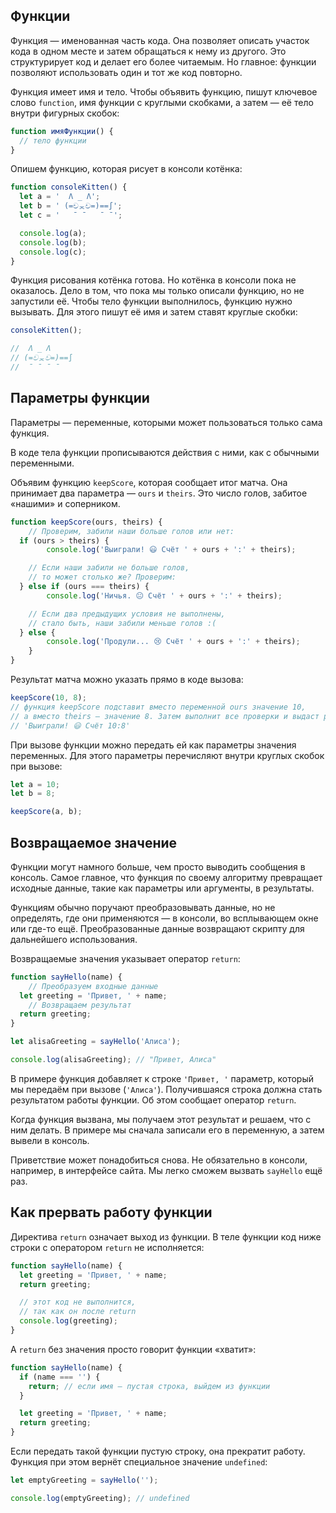 ## Функции

Функция — именованная часть кода. Она позволяет описать участок кода в одном месте и затем обращаться к нему из другого. Это структурирует код и делает его более читаемым. Но главное: функции позволяют использовать один и тот же код повторно.

Функция имеет имя и тело. Чтобы объявить функцию, пишут ключевое слово `function`, имя функции с круглыми скобками, а затем — её тело внутри фигурных скобок:
```javascript
function имяФункции() {
  // тело функции
}
```

Опишем функцию, которая рисует в консоли котёнка:

```javascript
function consoleKitten() {
  let a = '  Λ _ Λ';
  let b = ' (=චᆽච=)==∫';
  let c = '   ˉ ˉ   ˉ ˉ';

  console.log(a); 
  console.log(b); 
  console.log(c);
}
```

Функция рисования котёнка готова. Но котёнка в консоли пока не оказалось. Дело в том, что пока мы только описали функцию, но не запустили её. Чтобы тело функции выполнилось, функцию нужно вызывать. Для этого пишут её имя и затем ставят круглые скобки:
```javascript
consoleKitten();

//  Λ _ Λ
// (=චᆽච=)==∫
//  ˉ ˉ ˉ ˉ
```

## Параметры функции

Параметры — переменные, которыми может пользоваться только сама функция.

В коде тела функции прописываются действия с ними, как с обычными переменными.

Объявим функцию `keepScore`, которая сообщает итог матча. Она принимает два параметра — `ours` и `theirs`. Это число голов, забитое «нашими» и соперником.

```javascript
function keepScore(ours, theirs) {
    // Проверим, забили наши больше голов или нет:
  if (ours > theirs) {
        console.log('Выиграли! 😃 Счёт ' + ours + ':' + theirs);

    // Если наши забили не больше голов,
    // то может столько же? Проверим:
  } else if (ours === theirs) {
        console.log('Ничья. 😐 Счёт ' + ours + ':' + theirs);

    // Если два предыдущих условия не выполнены,
    // стало быть, наши забили меньше голов :(
  } else {
        console.log('Продули... 😢 Счёт ' + ours + ':' + theirs);
    }
}
```

Результат матча можно указать прямо в коде вызова:
```javascript
keepScore(10, 8);
// функция keepScore подставит вместо переменной ours значение 10,
// а вместо theirs — значение 8. Затем выполнит все проверки и выдаст результат:
// 'Выиграли! 😃 Счёт 10:8'
```

При вызове функции можно передать ей как параметры значения переменных. Для этого параметры перечисляют внутри круглых скобок при вызове:

```javascript
let a = 10; 
let b = 8;

keepScore(a, b);
```

## Возвращаемое значение

Функции могут намного больше, чем просто выводить сообщения в консоль. Самое главное, что функция по своему алгоритму превращает исходные данные, такие как параметры или аргументы, в результаты.

Функциям обычно поручают преобразовывать данные, но не определять, где они применяются — в консоли, во всплывающем окне или где-то ещё. Преобразованные данные возвращают скрипту для дальнейшего использования.

Возвращаемые значения указывает оператор `return`:

```javascript
function sayHello(name) {
    // Преобразуем входные данные
  let greeting = 'Привет, ' + name;
    // Возвращаем результат
  return greeting;    
}

let alisaGreeting = sayHello('Алиса');

console.log(alisaGreeting); // "Привет, Алиса"
```

В примере функция добавляет к строке `'Привет, '` параметр, который мы передаём при вызове (`'Алиса'`). Получившаяся строка должна стать результатом работы функции. Об этом сообщает оператор `return`.

Когда функция вызвана, мы получаем этот результат и решаем, что с ним делать. В примере мы сначала записали его в переменную, а затем вывели в консоль.

Приветствие может понадобиться снова. Не обязательно в консоли, например, в интерфейсе сайта. Мы легко сможем вызвать `sayHello` ещё раз.

## Как прервать работу функции

Директива `return` означает выход из функции. В теле функции код ниже строки с оператором `return` не исполняется:

```javascript
function sayHello(name) {    
  let greeting = 'Привет, ' + name;    
  return greeting;

  // этот код не выполнится,
  // так как он после return    
  console.log(greeting);
}
```
А `return` без значения просто говорит функции «хватит»:

```js
function sayHello(name) {
  if (name === '') {
    return; // если имя — пустая строка, выйдем из функции
  }

  let greeting = 'Привет, ' + name;    
  return greeting;
}
```
Если передать такой функции пустую строку, она прекратит работу. Функция при этом вернёт специальное значение `undefined`:

```js
let emptyGreeting = sayHello('');

console.log(emptyGreeting); // undefined
```


